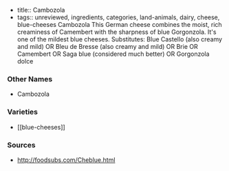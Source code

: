 - title:: Cambozola
- tags:: unreviewed, ingredients, categories, land-animals, dairy, cheese, blue-cheeses
Cambozola This German cheese combines the moist, rich creaminess of Camembert with the sharpness of blue Gorgonzola. It's one of the mildest blue cheeses. Substitutes: Blue Castello (also creamy and mild) OR Bleu de Bresse (also creamy and mild) OR Brie OR Camembert OR Saga blue (considered much better) OR Gorgonzola dolce

### Other Names

* Cambozola

### Varieties

* [[blue-cheeses]]

### Sources
* http://foodsubs.com/Cheblue.html
